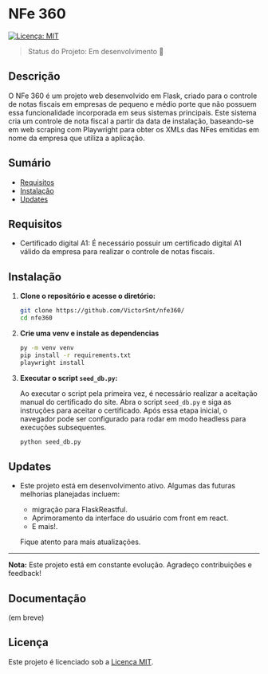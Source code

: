 # NFe 360

[![Licença: MIT](https://img.shields.io/badge/Licença-MIT-yellow.svg)](https://opensource.org/licenses/MIT)

> Status do Projeto: Em desenvolvimento :dash:

## Descrição

O NFe 360 é um projeto web desenvolvido em Flask, criado para o controle de notas fiscais em empresas de pequeno e médio porte que não possuem essa funcionalidade incorporada em seus sistemas principais. Este sistema cria um controle de nota fiscal a partir da data de instalação, baseando-se em web scraping com Playwright para obter os XMLs das NFes emitidas em nome da empresa que utiliza a aplicação.

## Sumário
- [Requisitos](#Requisitos)
- [Instalação](#instalação)
- [Updates](#Updates)

## Requisitos

- Certificado digital A1: É necessário possuir um certificado digital A1 válido da empresa para realizar o controle de notas fiscais.

## Instalação

1. **Clone o repositório e acesse o diretório:**
    ```bash
    git clone https://github.com/VictorSnt/nfe360/
    cd nfe360
    ```
2. **Crie uma venv e instale as dependencias**
   ```bash
   py -m venv venv
   pip install -r requirements.txt
   playwright install
   ```
3. **Executar o script `seed_db.py`:**

    Ao executar o script pela primeira vez, é necessário realizar a aceitação manual do certificado do site. Abra o script `seed_db.py` e siga as instruções para aceitar o certificado. Após essa etapa inicial, o navegador pode ser configurado para rodar em modo headless para execuções subsequentes.
    ```bash
    python seed_db.py
    ```

## Updates

- Este projeto está em desenvolvimento ativo. Algumas das futuras melhorias planejadas incluem:
  - migração para FlaskReastful.
  - Aprimoramento da interface do usuário com front em react.
  - E mais!.

  Fique atento para mais atualizações.

---

**Nota:** Este projeto está em constante evolução. Agradeço contribuições e feedback!

## Documentação

(em breve)

## Licença

Este projeto é licenciado sob a [Licença MIT](https://opensource.org/licenses/MIT).
